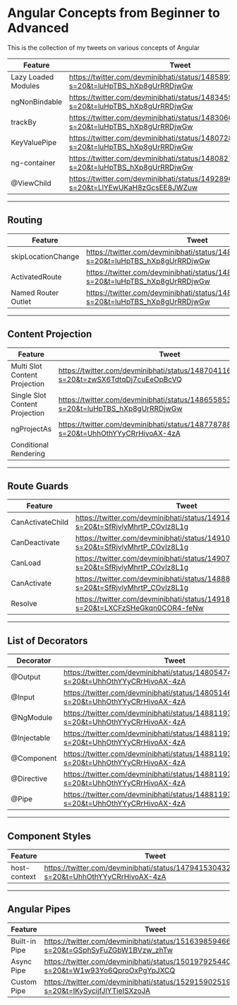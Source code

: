 # Angular Concepts from Beginner to Advanced

This is the collection of my tweets on various concepts of Angular

| Feature             | Tweet                                                                                     | Working Example |
|---------------------|-------------------------------------------------------------------------------------------|-----------------|
| Lazy Loaded Modules | https://twitter.com/devminibhati/status/1485892674783956994?s=20&t=luHpTBS_hXp8gUrRRDjwGw | https://codesandbox.io/s/lazy-load-route-v99h0 |
| ngNonBindable       | https://twitter.com/devminibhati/status/1483459568797876226?s=20&t=luHpTBS_hXp8gUrRRDjwGw | https://codesandbox.io/s/elastic-http-fq45s |
| trackBy             | https://twitter.com/devminibhati/status/1483060615841464322?s=20&t=luHpTBS_hXp8gUrRRDjwGw | https://codesandbox.io/s/dp8v5
| KeyValuePipe        | https://twitter.com/devminibhati/status/1480728670679404548?s=20&t=luHpTBS_hXp8gUrRRDjwGw
| ng-container        | https://twitter.com/devminibhati/status/1480827320508325893?s=20&t=luHpTBS_hXp8gUrRRDjwGw
| @ViewChild          | https://twitter.com/devminibhati/status/1492896524938129410?s=20&t=LlYEwUKaH8zGcsEE8JWZuw | https://codesandbox.io/s/viewchild-v1-b1k5q

--------------
## Routing
| Feature            | Tweet                                                                                     | Working Example|
|--------------------|-------------------------------------------------------------------------------------------|----------------|
| skipLocationChange | https://twitter.com/devminibhati/status/1481966522545614848?s=20&t=luHpTBS_hXp8gUrRRDjwGw | https://angular.io/api/router/NavigationExtras
| ActivatedRoute     | https://twitter.com/devminibhati/status/1481604443233611777?s=20&t=luHpTBS_hXp8gUrRRDjwGw |
| Named Router Outlet| https://twitter.com/devminibhati/status/1485193154144108547?s=20&t=luHpTBS_hXp8gUrRRDjwGw | https://codesandbox.io/s/proud-water-7f8gf |

--------------

## Content Projection
| Feature                        | Tweet                                                                                     | Working Example|
|--------------------------------|-------------------------------------------------------------------------------------------|----------------|
| Multi Slot Content Projection  | https://twitter.com/devminibhati/status/1487041168667856897?s=20&t=zwSX6TdtqDj7cuEeOpBcVQ | https://codesandbox.io/s/multi-content-projection-v1-zdk9r |
| Single Slot Content Projection | https://twitter.com/devminibhati/status/1486558532895862790?s=20&t=luHpTBS_hXp8gUrRRDjwGw | https://codesandbox.io/s/single-slot-content-projection-v1-zzwy6  | 
| ngProjectAs                    | https://twitter.com/devminibhati/status/1487787888074887173?s=20&t=UhhOthYYyCRrHivoAX-4zA | https://codesandbox.io/s/ngprojectas-v1-tv81q |
| Conditional Rendering          |

--------------
## Route Guards

| Feature         | Tweet                                                                                     | Working Example                         |
|-----------------|-------------------------------------------------------------------------------------------|-----------------------------------------|
| CanActivateChild| https://twitter.com/devminibhati/status/1491491397735972864?s=20&t=SfRjvlyMhrtP_COvIz8L1g | https://codesandbox.io/s/can-activate-child-v1-w26ri 
| CanDeactivate   | https://twitter.com/devminibhati/status/1491090621666566151?s=20&t=SfRjvlyMhrtP_COvIz8L1g | https://codesandbox.io/s/can-deactivate-v1-p7nc8 | 
| CanLoad         | https://twitter.com/devminibhati/status/1490702400520605696?s=20&t=SfRjvlyMhrtP_COvIz8L1g | https://codesandbox.io/s/can-load-v1-vf2ek     |
| CanActivate     | https://twitter.com/devminibhati/status/1488878437167104002?s=20&t=SfRjvlyMhrtP_COvIz8L1g | https://codesandbox.io/s/can-activate-v1-xdfse |
| Resolve         | https://twitter.com/devminibhati/status/1491817200365477888?s=20&t=LXCFzSHeGkqn0COR4-feNw | https://codesandbox.io/s/resolve-v1-b6gd1 | 

---------------
## List of Decorators
| Decorator   | Tweet                    
|-------------|-----------------------------------------------------------------------------------------
| @Output     | https://twitter.com/devminibhati/status/1480547491133095937?s=20&t=UhhOthYYyCRrHivoAX-4zA 
| @Input      | https://twitter.com/devminibhati/status/1480514695790428160?s=20&t=UhhOthYYyCRrHivoAX-4zA
| @NgModule   | https://twitter.com/devminibhati/status/1488119377387868160?s=20&t=UhhOthYYyCRrHivoAX-4zA
| @Injectable | https://twitter.com/devminibhati/status/1488119374573539331?s=20&t=UhhOthYYyCRrHivoAX-4zA
| @Component  | https://twitter.com/devminibhati/status/1488119366184890372?s=20&t=UhhOthYYyCRrHivoAX-4zA
| @Directive  | https://twitter.com/devminibhati/status/1488119377387868160?s=20&t=UhhOthYYyCRrHivoAX-4zA
| @Pipe       | https://twitter.com/devminibhati/status/1488119371751129089?s=20&t=UhhOthYYyCRrHivoAX-4zA

--------------
## Component Styles

| Feature            | Tweet                                                                                      
|--------------------|-------------------------------------------------------------------------------------------
| host-context       |https://twitter.com/devminibhati/status/1479415304325263360?s=20&t=UhhOthYYyCRrHivoAX-4zA

---------------
## Angular Pipes
| Feature       | Tweet                                                                                     | Working Example                           |
|---------------|-------------------------------------------------------------------------------------------|-------------------------------------------|
| Built-in Pipe | https://twitter.com/devminibhati/status/1516398594668232711?s=20&t=GSphSyFuZGbW1BVzw_zhTw | https://codesandbox.io/s/date-pipe-ti6dfz |
| Async Pipe    | https://twitter.com/devminibhati/status/1501979254405607426?s=20&t=W1w93Yo6QproOxPgYpJXCQ | https://codesandbox.io/s/async-pipe-v1-w23oub
| Custom Pipe   | https://twitter.com/devminibhati/status/1529159025190793216?s=20&t=IKySycijfJlYTieISXzoJA | https://codesandbox.io/s/custom-pipe-parameter-hvkvt6 

